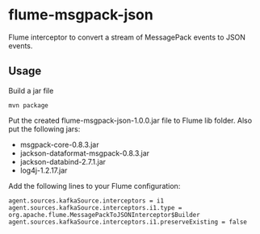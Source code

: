 # flume-msgpack-json

Flume interceptor to convert a stream of MessagePack events to JSON events.

## Usage

Build a jar file

```
mvn package
```

Put the created flume-msgpack-json-1.0.0.jar file to Flume lib folder.
Also put the following jars:

- msgpack-core-0.8.3.jar
- jackson-dataformat-msgpack-0.8.3.jar
- jackson-databind-2.7.1.jar
- log4j-1.2.17.jar

Add the following lines to your Flume configuration:

```
agent.sources.kafkaSource.interceptors = i1
agent.sources.kafkaSource.interceptors.i1.type = org.apache.flume.MessagePackToJSONInterceptor$Builder
agent.sources.kafkaSource.interceptors.i1.preserveExisting = false
```